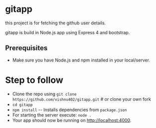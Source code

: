 # gitapp
this project is for fetching the github user details.

gitapp is build in  Node.js app using Express 4 and bootstrap.

## Prerequisites
* Make sure you have Node.js and npm installed in your local/server.

# Step to follow 

* Clone the repo using `git clone https://github.com/vishnu402/gitapp.git` # or clone your own fork
* `cd gitapp`
* `npm install` -- Installs dependencies from `package.json`
* For starting the server execute: `node .`
* Your app should now be running on [http://localhost:4000](http://localhost:4000).
